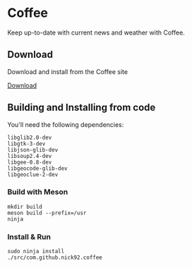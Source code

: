 # Coffee

Keep up-to-date with current news and weather with Coffee.

## Download 

Download and install from the Coffee site

[Download](https://nick92.github.io/coffee/#download)

## Building and Installing from code

You'll need the following dependencies:

	libglib2.0-dev
	libgtk-3-dev
	libjson-glib-dev
	libsoup2.4-dev
	libgee-0.8-dev
	libgeocode-glib-dev
	libgeoclue-2-dev

### Build with Meson 

	mkdir build
	meson build --prefix=/usr
	ninja

### Install & Run

	sudo ninja install
	./src/com.github.nick92.coffee